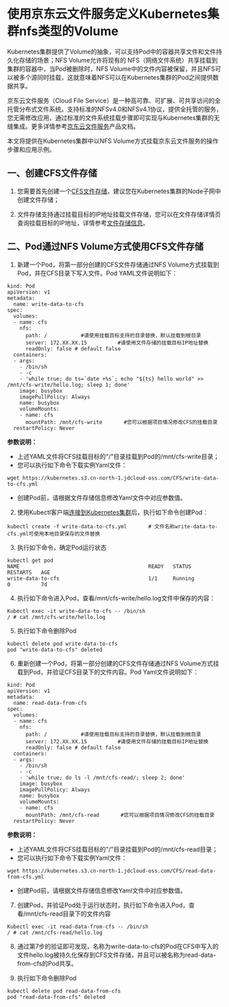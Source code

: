 
# 使用京东云文件服务定义Kubernetes集群nfs类型的Volume

  Kubernetes集群提供了Volume的抽象，可以支持Pod中的容器共享文件和文件持久化存储的场景；NFS Volume允许将现有的 NFS（网络文件系统）共享挂载到集群的容器中，当Pod被删除时，NFS Volume中的文件内容被保留，并且NFS可以被多个源同时挂载，这就意味着NFS可以在Kubernetes集群的Pod之间提供数据共享。

  京东云文件服务（Cloud File Service）是一种高可靠、可扩展、可共享访问的全托管分布式文件系统。支持标准的NFSv4.0和NFSv4.1协议，提供全托管的服务，您无需修改应用，通过标准的文件系统挂载步骤即可实现与Kubernetes集群的无缝集成。更多详情参考[京东云文件服务](https://docs.jdcloud.com/cn/cloud-file-service/product-overview)产品文档。
  
  本文将提供在Kubernetes集群中以NFS Volume方式挂载京东云文件服务的操作步骤和应用示例。
  
## 一、创建CFS文件存储

1. 您需要首先创建一个[CFS文件存储](https://docs.jdcloud.com/cn/cloud-file-service/creating-file-system)，建议您在Kubernetes集群的Node子网中创建文件存储；

2. 文件存储支持通过挂载目标的IP地址挂载文件存储，您可以在文件存储详情页查询挂载目标的IP地址，详情参考[文件存储信息](https://docs.jdcloud.com/cn/cloud-file-service/file-system-detail)。

## 二、Pod通过NFS Volume方式使用CFS文件存储
    
1. 新建一个Pod，将第一部分创建的CFS文件存储通过NFS Volume方式挂载到Pod，并在CFS目录下写入文件。Pod YAML文件说明如下：
```
kind: Pod
apiVersion: v1
metadata:
  name: write-data-to-cfs
spec:
  volumes:
  - name: cfs
    nfs:
      path: /           #请使用挂载目标支持的目录替换，默认挂载到根目录
      server: 172.XX.XX.15          #请使用文件存储的挂载目标IP地址替换
      readOnly: false # default false
  containers:
  - args:
    - /bin/sh
    - -c
    - 'while true; do ts=`date +%s`; echo "${ts} hello world" >> /mnt/cfs-write/hello.log; sleep 1; done'
    image: busybox
    imagePullPolicy: Always
    name: busybox
    volumeMounts:
    - name: cfs
      mountPath: /mnt/cfs-write       #您可以根据项目情况修改CFS的挂载目录
  restartPolicy: Never
```     
**参数说明：**

* 上述YAML文件将CFS挂载目标的"/"目录挂载到Pod的/mnt/cfs-write目录；
* 您可以执行如下命令下载实例Yaml文件：

`
wget https://kubernetes.s3.cn-north-1.jdcloud-oss.com/CFS/write-data-to-cfs.yml
`

* 创建Pod前，请根据文件存储信息修改Yaml文件中对应参数值。

2. 使用Kubectl客户端[连接到Kubernetes集群](https://docs.jdcloud.com/cn/jcs-for-kubernetes/connect-to-cluster)后，执行如下命令创建Pod：

```
kubectl create -f write-data-to-cfs.yml       # 文件名称write-data-to-cfs.yml可使用本地目录保存的文件替换
```

3. 执行如下命令，确定Pod运行状态
```
kubectl get pod 
NAME                                          READY   STATUS                       RESTARTS   AGE
write-data-to-cfs                             1/1     Running                      0          7d
```

4. 执行如下命令进入Pod，查看/mnt/cfs-write/hello.log文件中保存的内容：
```
Kubectl exec -it write-data-to-cfs -- /bin/sh
/ # cat /mnt/cfs-write/hello.log

```
5. 执行如下命令删除Pod

```
kubectl delete pod write-data-to-cfs
pod "write-data-to-cfs" deleted
```
6. 重新创建一个Pod，将第一部分创建的CFS文件存储通过NFS Volume方式挂载到Pod，并验证CFS目录下的文件内容。Pod Yaml文件说明如下：
```
kind: Pod
apiVersion: v1
metadata:
  name: read-data-from-cfs
spec:
  volumes:
  - name: cfs
    nfs:
      path: /           #请使用挂载目标支持的目录替换，默认挂载到根目录
      server: 172.XX.XX.15          #请使用文件存储的挂载目标IP地址替换
      readOnly: false # default false
  containers:
  - args:
    - /bin/sh
    - -c
    - 'while true; do ls -l /mnt/cfs-read/; sleep 2; done'
    image: busybox
    imagePullPolicy: Always
    name: busybox
    volumeMounts:
    - name: cfs
      mountPath: /mnt/cfs-read       #您可以根据项目情况修改CFS的挂载目录
  restartPolicy: Never
```     
**参数说明：**

* 上述YAML文件将CFS挂载目标的"/"目录挂载到Pod的/mnt/cfs-read目录；
* 您可以执行如下命令下载实例Yaml文件：

`
wget https://kubernetes.s3.cn-north-1.jdcloud-oss.com/CFS/read-data-from-cfs.yml
`

* 创建Pod前，请根据文件存储信息修改Yaml文件中对应参数值。

7. 创建Pod，并验证Pod处于运行状态时，执行如下命令进入Pod，查看/mnt/cfs-read目录下的文件内容
```
Kubectl exec -it read-data-from-cfs -- /bin/sh
/ # cat /mnt/cfs-read/hello.log

```
8. 通过第7步的验证即可发现，名称为write-data-to-cfs的Pod在CFS中写入的文件hello.log被持久化保存到CFS文件存储，并且可以被名称为read-data-from-cfs的Pod共享。

9. 执行如下命令删除Pod

```
kubectl delete pod read-data-from-cfs
pod "read-data-from-cfs" deleted
```